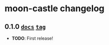 # moon-castle changelog

## 0.1.0 [`docs`][0.1.0-docs] [`tag`][0.1.0-tag]

* **TODO**: First release!

[0.1.0-tag]: https://github.com/hyPiRion/moon-castle/tree/0.1.0
[0.1.0-docs]: http://link.to-documentation.com/here/0.1.0
